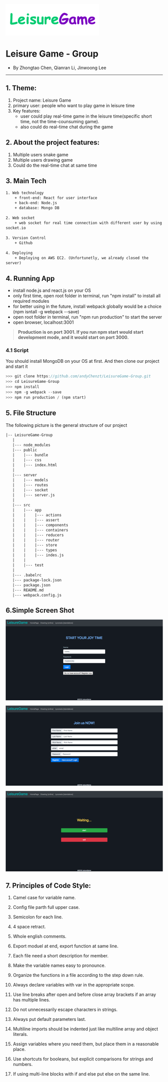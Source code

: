 
![](https://github.com/andyChenzt/LeisureGame-Group/blob/master/src/app/assert/image/header.png)
# Leisure Game - Group 
 + By Zhongtao Chen, Qianran Li, Jinwoong Lee

---------------------------------------------------

## 1. Theme:
1. Project name: Leisure Game
2. primary user: people who want to play game in leisure time
3. Key features: 
	+ user could play real-time game in the leisure time(specific short time, not the time-counsuming game).
	+ also could do real-time chat during the game

## 2. About the project features:
1. Multiple users snake game
2. Multiple users drawing game
3. Could do the real-time chat at same time

## 3. Main Tech
	1. Web technology
		+ front-end: React for user interface
		+ back-end: Node.js 
		+ database: Mongo DB

	2. Web socket
		+ web socket for real time connection with different user by using socket.io

	3. Version Control
		+ Github

	4. Deploying
		+ Deploying on AWS EC2. (Unfortunetly, we already closed the server)

## 4. Running App
 + install node.js and react.js on your OS
 + only first time, open root folder in terminal, run "npm install" to install all required modules
 + for better using in the future, install webpack globally would be a choice (npm isntall -g webpack --save)
 + open root folder in terminal, run "npm run production" to start the server
 + open browser, localhost:3001
 >**Production is on port 3001. If you run npm start would start development mode, and it would start on port 3000.**
 
### 4.1 Script
You should install MongoDB on your OS at first.
And then clone our project and start it
``` javascript
>>> git clone https://github.com/andyChenzt/LeisureGame-Group.git
>>> cd LeisureGame-Group
>>> npm install
>>> npm -g webpack --save
>>> npm run production / (npm start)
```
## 5. File Structure
The following picture is the general structure of our project
```
|-- LeisureGame-Group
   |   
   |--- node_modules
   |--- public
   |    |--- bundle
   |    |--- css
   |    |--- index.html
   |      
   |--- server
   |    |--- models
   |    |--- routes
   |    |--- socket
   |    |--- server.js
   |
   |--- src
   |    |--- app
   |    |    |--- actions
   |    |    |--- assert
   |    |    |--- components
   |    |    |--- containers
   |    |    |--- reducers
   |    |    |--- router
   |    |    |--- store
   |    |    |--- types
   |    |    |--- indes.js
   |    |
   |    |--- test
   |      
   |--- .babelrc
   |--- package-lock.json
   |--- package.json
   |--- README.md
   |--- webpack.config.js
```

## 6.Simple Screen Shot
![](https://github.com/andyChenzt/LeisureGame-Group/blob/master/src/app/assert/image/WX20181010-171227.png)

![](https://github.com/andyChenzt/LeisureGame-Group/blob/master/src/app/assert/image/WX20181010-171246.png)

![](https://github.com/andyChenzt/LeisureGame-Group/blob/master/src/app/assert/image/WX20181010-171318.png)


## 7. Principles of Code Style:
1. Camel case for variable name.

2. Config file parth full upper case.

3. Semicolon for each line.

4. 4 space retract.

5. Whole english comments.

6. Export moduel at end, export function at same line.

7. Each file need a short description for member.

8. Make the variable names easy to pronounce.

9. Organize the functions in a file according to the step down rule.

10. Always declare variables with var in the appropriate scope.

11. Use line breaks after open and before close array brackets if an array has multiple lines.

12. Do not unnecessarily escape characters in strings.

13. Always put default parameters last.

14. Multiline imports should be indented just like multiline array and object literals.

15. Assign variables where you need them, but place them in a reasonable place.

16. Use shortcuts for booleans, but explicit comparisons for strings and numbers.

17. If using multi-line blocks with if and else put else on the same line.
